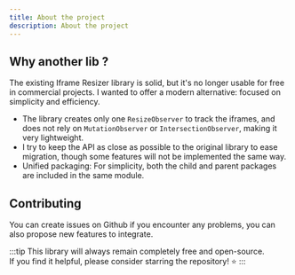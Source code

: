 ```yaml
---
title: About the project
description: About the project
---
```


## Why another lib ?

The existing Iframe Resizer library is solid, but it's no longer usable for free in commercial projects.
I wanted to offer a modern alternative: focused on simplicity and efficiency.

- The library creates only one `ResizeObserver` to track the iframes, and does not rely on `MutationObserver` or `IntersectionObserver`, making it very lightweight.
- I try to keep the API as close as possible to the original library to ease migration, though some features will not be implemented the same way.
- Unified packaging: For simplicity, both the child and parent packages are included in the same module.

## Contributing
You can create issues on Github if you encounter any problems, you can also propose new features to integrate. 

:::tip
This library will always remain completely free and open-source.  
If you find it helpful, please consider starring the repository! ⭐
:::
